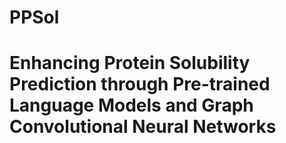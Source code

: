 # PPSol
# Enhancing Protein Solubility Prediction through Pre-trained Language Models and Graph Convolutional Neural Networks
